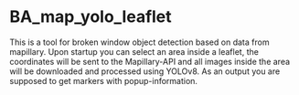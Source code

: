 # BA_map_yolo_leaflet

This is a tool for broken window object detection based on data from mapillary. Upon startup you can select an area inside a leaflet, the coordinates will be sent to the Mapillary-API and all images inside the area will be downloaded and processed using YOLOv8. As an output you are supposed to get markers with popup-information. 

